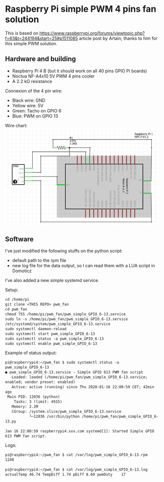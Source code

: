 # Raspberry Pi simple PWM 4 pins fan solution

This is based on https://www.raspberrypi.org/forums/viewtopic.php?f=63&t=244194&start=25#p1511085 article post by Artain; thanks to him for this simple PWM solution.

## Hardware and building
- Raspberry Pi 4 B (but it should work on all 40 pins GPIO Pi boards)
- Noctua NF-A4x10 5V PWM 4 pins cooler
- A 2.2 kΩ resistance

Connexion of the 4 pin wire:
- Black wire: GND
- Yellow wire: 5V
- Green: Tacho on GPIO 6
- Blue: PWM on GPIO 13

Wire chart: ![Wiring diagram](electronic_diagram.jpg)

## Software
I've just modified the following stuffs on the python script:
- default path to the rpm file
- new log file for the data output, so I can read them with a LUA script in Domoticz

I've also added a new simple systemd service.

Setup:
```
cd /home/pi
git clone <THIS REPO> pwm_fan
cd pwm_fan
chmod 755 /home/pi/pwm_fan/pwm_simple_GPIO_6-13.service
sudo ln -s /home/pi/pwm_fan/pwm_simple_GPIO_6-13.service /etc/systemd/system/pwm_simple_GPIO_6-13.service
sudo systemctl daemon-reload
sudo systemctl start pwm_simple_GPIO_6-13
sudo systemctl status -a pwm_simple_GPIO_6-13
sudo systemctl enable pwm_simple_GPIO_6-13
```

Example of status output:
```
pi@raspberrypi4:~/pwm_fan $ sudo systemctl status -a pwm_simple_GPIO_6-13
● pwm_simple_GPIO_6-13.service - Simple GPIO 613 PWM fan script
   Loaded: loaded (/home/pi/pwm_fan/pwm_simple_GPIO_6-13.service; enabled; vendor preset: enabled)
   Active: active (running) since Thu 2020-01-16 22:00:59 CET; 42min ago
 Main PID: 12036 (python)
    Tasks: 3 (limit: 4915)
   Memory: 2.2M
   CGroup: /system.slice/pwm_simple_GPIO_6-13.service
           └─12036 /usr/bin/python /home/pi/pwm_fan/pwm_simple_GPIO_6-13.py

Jan 16 22:00:59 raspberrypi4.xxx.com systemd[1]: Started Simple GPIO 613 PWM fan script.
```

Logs:
```
pi@raspberrypi4:~/pwm_fan $ cat /var/log/pwm_simple_GPIO_6-13.rpm
1240

pi@raspberrypi4:~/pwm_fan $ cat /var/log/pwm_simple_GPIO_6-13.log
actualTemp 46.74 TempDiff 1.74 pDiff 8.69 pwmDuty    17
```
